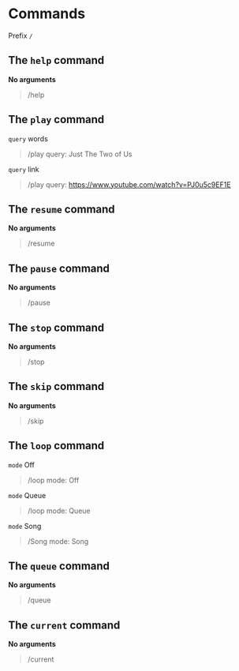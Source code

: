# Commands

Prefix `/`

## The `help` command
__No arguments__
> /help

## The `play` command
`query` words
> /play query: Just The Two of Us

`query` link
> /play query: https://www.youtube.com/watch?v=PJ0u5c9EF1E

## The `resume` command
__No arguments__
> /resume

## The `pause` command
__No arguments__
> /pause

## The `stop` command
__No arguments__
> /stop

## The `skip` command
__No arguments__
> /skip

## The `loop` command
`mode` Off
> /loop mode: Off

`mode` Queue
> /loop mode: Queue 

`mode` Song
> /Song mode: Song

## The `queue` command
__No arguments__
> /queue

## The `current` command
__No arguments__
> /current